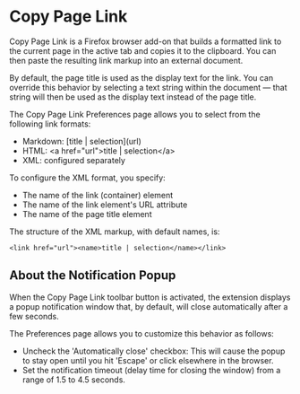 # Copy Page Link

Copy Page Link is a Firefox browser add-on that builds a formatted link to the
current page in the active tab and copies it to the clipboard. You can then
paste the resulting link markup into an external document.

By default, the page title is used as the display text for the link. You can
override this behavior by selecting a text string within the document — that
string will then be used as the display text instead of the page title.

The Copy Page Link Preferences page allows you to select from the following link
formats:

* Markdown: \[title | selection\]\(url\)
* HTML: &lt;a href="url"&gt;title | selection&lt;/a&gt;
* XML: configured separately

To configure the XML format, you specify:

* The name of the link (container) element
* The name of the link element's URL attribute
* The name of the page title element

The structure of the XML markup, with default names, is:

`<link href="url"><name>title | selection</name></link>`

## About the Notification Popup

When the Copy Page Link toolbar button is activated, the extension displays a popup
notification window that, by default, will close automatically after a few
seconds.

The Preferences page allows you to customize this behavior as follows:

* Uncheck the 'Automatically close' checkbox: This will cause the popup to
  stay open until you hit 'Escape' or click elsewhere in the browser.
* Set the notification timeout (delay time for closing the window) from a range
  of 1.5 to 4.5 seconds.
